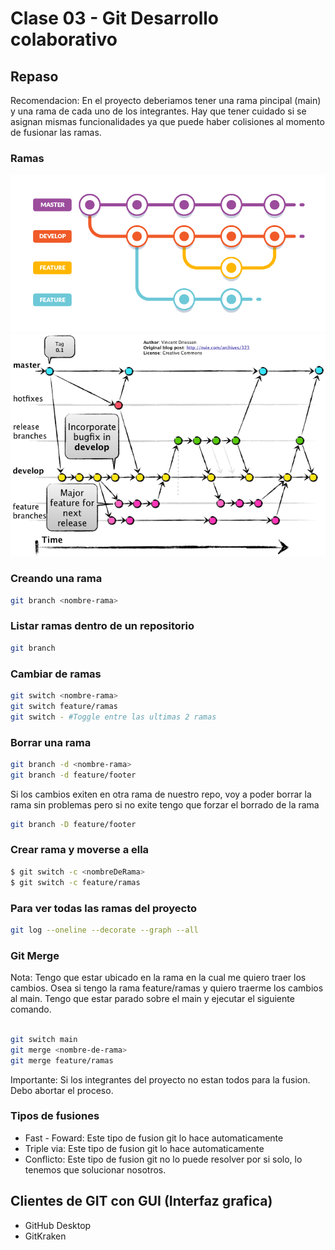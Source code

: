 # Clase 03 - Git Desarrollo colaborativo

## Repaso

Recomendacion: En el proyecto deberiamos tener una rama pincipal (main) y una rama de cada uno de los integrantes. Hay que tener cuidado si se asignan mismas funcionalidades ya que puede haber colisiones al momento de fusionar las ramas. 

### Ramas

![estructura-ramas](_ref/basica.png)
![estructura-ramas](_ref/avanzada.png)

### Creando una rama

```sh
git branch <nombre-rama>
```

### Listar ramas dentro de un repositorio

```sh
git branch
```

### Cambiar de ramas

```sh
git switch <nombre-rama>
git switch feature/ramas
git switch - #Toggle entre las ultimas 2 ramas
```

### Borrar una rama

```sh
git branch -d <nombre-rama>
git branch -d feature/footer 
```

Si los cambios exiten en otra rama de nuestro repo, voy a poder borrar la rama sin problemas pero si no exite tengo que forzar el borrado de la rama

```sh
git branch -D feature/footer
```
### Crear rama y moverse a ella

```sh
$ git switch -c <nombreDeRama>
$ git switch -c feature/ramas
```

### Para ver todas las ramas del proyecto

```sh
git log --oneline --decorate --graph --all
```

### Git Merge

Nota: Tengo que estar ubicado en la rama en la cual me quiero traer los cambios. Osea si tengo la rama feature/ramas y quiero traerme los cambios al main. Tengo que estar parado sobre el main y ejecutar el siguiente comando. 

```sh

git switch main
git merge <nombre-de-rama>
git merge feature/ramas

```

Importante: Si los integrantes del proyecto no estan todos para la fusion. Debo abortar el proceso.

### Tipos de fusiones

* Fast - Foward: Este tipo de fusion git lo hace automaticamente
* Triple via: Este tipo de fusion git lo hace automaticamente
* Conflicto: Este tipo de fusion git no lo puede resolver por si solo, lo tenemos que solucionar nosotros.


## Clientes de GIT con GUI (Interfaz grafica)

* GitHub Desktop
* GitKraken
